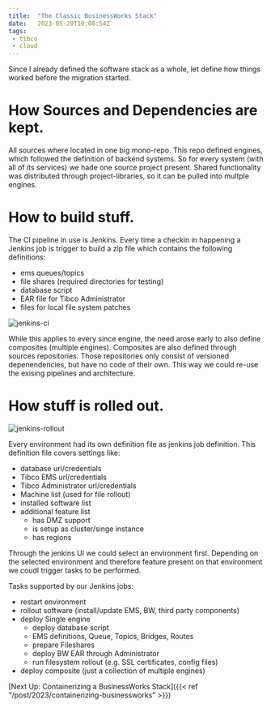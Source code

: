 ```yaml
---
title:  "The Classic BusinessWorks Stack"
date:   2023-05-20T10:08:54Z
tags:
 - tibco
 - cloud
---
```

Since I already defined the software stack as a whole, let define how things worked before the migration started.

# How Sources and Dependencies are kept.

All sources where located in one big mono-repo.
This repo defined engines, which followed the definition of backend systems.
So for every system (with all of its services) we hade one source project present.
Shared functionality was distributed through project-libraries, so it can be pulled into multple engines.

# How to build stuff.

The CI pipeline in use is Jenkins. Every time a checkin in happening a Jenkins job is trigger to build a zip file which contains the following definitions:
- ems queues/topics
- file shares (required directories for testing)
- database script
- EAR file for Tibco Administrator
- files for local file system patches

![jenkins-ci](/assets/2023/jenkins-ci.drawio.png)

While this applies to every since engine, the need arose early to also define composites (multiple engines).
Composites are also defined through sources repositories. Those repositories only consist of versioned depenendencies, but have no code of their own. This way we could re-use the exising pipelines and architecture.

# How stuff is rolled out.

![jenkins-rollout](/assets/2023/jenkins-deploy.drawio.png)

Every environment had its own definition file as jenkins job definition.
This definition file covers settings like:
- database url/credentials
- Tibco EMS url/credentials
- Tibco Administrator url/credentials
- Machine list (used for file rollout)
- installed software list
- additional feature list
    - has DMZ support
    - is setup as cluster/singe instance
    - has regions

Through the jenkins UI we could select an environment first. Depending on the selected environment and therefore feature present on that environment we coudl trigger tasks to be performed.

Tasks supported by our Jenkins jobs:
- restart environment
- rollout software (install/update EMS, BW, third party components)
- deploy Single engine
    - deploy database script
    - EMS definitions, Queue, Topics, Bridges, Routes
    - prepare Fileshares
    - deploy BW EAR through Administrator
    - run filesystem rollout (e.g. SSL certificates, config files)
- deploy composite (just a collection of multiple engines)

[Next Up: Containerizing a BusinessWorks Stack]({{< ref "/post/2023/containerizing-businessworks" >}})